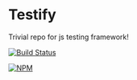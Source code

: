 Testify
=======

Trivial repo for js testing framework!

[![Build Status](https://travis-ci.org/voidabhi/testify.svg)](https://travis-ci.org/voidabhi/testify)

[![NPM](https://nodei.co/npm/tagstar.png?downloads=true&stars=true)](https://nodei.co/npm/tagstar/)
